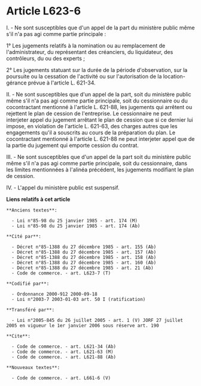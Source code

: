 # Article L623-6

I. - Ne sont susceptibles que d'un appel de la part du ministère public même s'il n'a pas agi comme partie principale :

1° Les jugements relatifs à la nomination ou au remplacement de l'administrateur, du représentant des créanciers, du
liquidateur, des contrôleurs, du ou des experts ;

2° Les jugements statuant sur la durée de la période d'observation, sur la poursuite ou la cessation de l'activité ou sur
l'autorisation de la location-gérance prévue à l'article L. 621-34.

II. - Ne sont susceptibles que d'un appel de la part, soit du ministère public même s'il n'a pas agi comme partie principale,
soit du cessionnaire ou du cocontractant mentionné à l'article L. 621-88, les jugements qui arrêtent ou rejettent le plan de
cession de l'entreprise. Le cessionnaire ne peut interjeter appel du jugement arrêtant le plan de cession que si ce dernier
lui impose, en violation de l'article L. 621-63, des charges autres que les engagements qu'il a souscrits au cours de la
préparation du plan. Le cocontractant mentionné à l'article L. 621-88 ne peut interjeter appel que de la partie du jugement
qui emporte cession du contrat.

III. - Ne sont susceptibles que d'un appel de la part soit du ministère public même s'il n'a pas agi comme partie principale,
soit du cessionnaire, dans les limites mentionnées à l'alinéa précédent, les jugements modifiant le plan de cession.

IV. - L'appel du ministère public est suspensif.

**Liens relatifs à cet article**

	**Anciens textes**:

	  - Loi n°85-98 du 25 janvier 1985 - art. 174 (M)
	  - Loi n°85-98 du 25 janvier 1985 - art. 174 (Ab)

	**Cité par**:

	  - Décret n°85-1388 du 27 décembre 1985 - art. 155 (Ab)
	  - Décret n°85-1388 du 27 décembre 1985 - art. 157 (Ab)
	  - Décret n°85-1388 du 27 décembre 1985 - art. 158 (Ab)
	  - Décret n°85-1388 du 27 décembre 1985 - art. 160 (Ab)
	  - Décret n°85-1388 du 27 décembre 1985 - art. 21 (Ab)
	  - Code de commerce. - art. L623-7 (T)

	**Codifié par**:

	  - Ordonnance 2000-912 2000-09-18
	  - Loi n°2003-7 2003-01-03 art. 50 I (ratification)

	**Transféré par**:

	  - Loi n°2005-845 du 26 juillet 2005 - art. 1 (V) JORF 27 juillet 2005 en vigueur le 1er janvier 2006 sous réserve art. 190

	**Cite**:

	  - Code de commerce. - art. L621-34 (Ab)
	  - Code de commerce. - art. L621-63 (M)
	  - Code de commerce. - art. L621-88 (Ab)

	**Nouveaux textes**:

	  - Code de commerce. - art. L661-6 (V)
